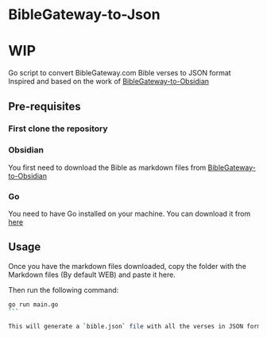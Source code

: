 # BibleGateway-to-Json

# WIP

Go script to convert BibleGateway.com Bible verses to JSON format
Inspired and based on the work of [BibleGateway-to-Obsidian](https://github.com/selfire1/BibleGateway-to-Obsidian)

## Pre-requisites

### First clone the repository

### Obsidian

You first need to download the Bible as markdown files from [BibleGateway-to-Obsidian](https://github.com/selfire1/BibleGateway-to-Obsidian)

### Go

You need to have Go installed on your machine. You can download it from [here](https://golang.org/dl/)

## Usage

Once you have the markdown files downloaded, copy the folder with the Markdown files (By default WEB) and paste it here.

Then run the following command:

````bash
go run main.go
```

This will generate a `bible.json` file with all the verses in JSON format.
````
